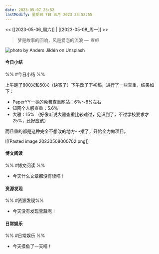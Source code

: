 ```yaml
---
date: 2023-05-07 23:52
lastModify: 星期日 7日 五月 2023 23:52:55
---
```


<< [[2023-05-06_周六]] | [[2023-05-08_周一]] >>

>梦是故事的回响，风是爱恋的流浪
> — <cite>青栀</cite>

![photo by Anders Jildén on Unsplash](https://images.unsplash.com/photo-1467703834117-04386e3dadd8?crop=entropy&cs=srgb&fm=jpg&ixid=MnwzNjM5Nzd8MHwxfHJhbmRvbXx8fHx8fHx8fDE2ODM0NzQ3ODE&ixlib=rb-4.0.3&q=85&w=200&h=200)

#### 今日小结
%% #今日小结 %%

上午跑了800米和50米（快寄了）下午改了下初稿，进行了一些查重，结果如下：
- PaperYY一类的免费查重网站：6%～8%左右
- 知网个人版查重：5.6%
- 大雅：15% （好像听说大雅查重比较难过，见识到了，不过学校要求才25%，还好应该）

而且重的都是这种完全不想改的地方- -摆了，开始全力做项目。

![[Pasted image 20230508000702.png]]

#### 博文阅读
%% #博文阅读 %%

- 今天什么文章都没有读喵！

#### 资源发现
%% #资源发现%%

- 今天没有发现宝藏呢！

#### 日常娱乐
%% #日常娱乐 %%

- 今天摸鱼了一天喵！

